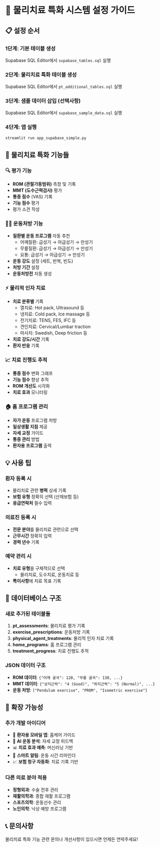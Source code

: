 # 🏥 물리치료 특화 시스템 설정 가이드

## 📋 설정 순서

### 1단계: 기본 테이블 생성
Supabase SQL Editor에서 `supabase_tables.sql` 실행

### 2단계: 물리치료 특화 테이블 생성
Supabase SQL Editor에서 `pt_additional_tables.sql` 실행

### 3단계: 샘플 데이터 삽입 (선택사항)
Supabase SQL Editor에서 `supabase_sample_data.sql` 실행

### 4단계: 앱 실행
```bash
streamlit run app_supabase_simple.py
```

## 🎯 물리치료 특화 기능들

### 🔍 평가 기능
- **ROM (관절가동범위)** 측정 및 기록
- **MMT (도수근력검사)** 평가
- **통증 점수** (VAS) 기록
- **기능 점수** 평가
- 평가 소견 작성

### 🏃‍♂️ 운동처방 기능
- **질환별 운동 프로그램** 자동 추천
  - 어깨질환: 급성기 → 아급성기 → 만성기
  - 무릎질환: 급성기 → 아급성기 → 만성기  
  - 요통: 급성기 → 아급성기 → 만성기
- **운동 강도** 설정 (세트, 반복, 빈도)
- **처방 기간** 설정
- **운동처방전** 자동 생성

### ⚡ 물리적 인자 치료
- **치료 분류별** 기록
  - 열치료: Hot pack, Ultrasound 등
  - 냉치료: Cold pack, Ice massage 등
  - 전기치료: TENS, FES, IFC 등
  - 견인치료: Cervical/Lumbar traction
  - 마사지: Swedish, Deep friction 등
- **치료 강도/시간** 기록
- **환자 반응** 기록

### 📈 치료 진행도 추적
- **통증 점수** 변화 그래프
- **기능 점수** 향상 추적
- **ROM 개선도** 시각화
- **치료 효과** 모니터링

### 🏠 홈 프로그램 관리
- **자가 운동** 프로그램 처방
- **일상생활 지침** 제공
- **자세 교정** 가이드
- **통증 관리** 방법
- **환자용 프로그램** 출력

## 💡 사용 팁

### 환자 등록 시
- 물리치료 관련 **병력** 상세 기록
- **보험 유형** 정확히 선택 (산재보험 등)
- **응급연락처** 필수 입력

### 의료진 등록 시
- **전문 분야**를 물리치료 관련으로 선택
- **근무시간** 정확히 입력
- **경력 년수** 기록

### 예약 관리 시
- **치료 유형**을 구체적으로 선택
  - 물리치료, 도수치료, 운동치료 등
- **특이사항**에 치료 목표 기록

## 🔧 데이터베이스 구조

### 새로 추가된 테이블들
1. **pt_assessments**: 물리치료 평가 기록
2. **exercise_prescriptions**: 운동처방 기록
3. **physical_agent_treatments**: 물리적 인자 치료 기록
4. **home_programs**: 홈 프로그램 관리
5. **treatment_progress**: 치료 진행도 추적

### JSON 데이터 구조
- **ROM 데이터**: `{"어깨 굴곡": 120, "무릎 굴곡": 130, ...}`
- **MMT 데이터**: `{"상지근력": "4 (Good)", "하지근력": "5 (Normal)", ...}`
- **운동 처방**: `["Pendulum exercise", "PROM", "Isometric exercise"]`

## 🚀 확장 가능성

### 추가 개발 아이디어
- 📱 **환자용 모바일 앱**: 홈케어 가이드
- 🤖 **AI 운동 분석**: 자세 교정 피드백
- 📊 **치료 효과 예측**: 머신러닝 기반
- 🔔 **스마트 알림**: 운동 시간 리마인더
- 📈 **보험 청구 자동화**: 치료 기록 기반

### 다른 의료 분야 적용
- **정형외과**: 수술 전후 관리
- **재활의학과**: 종합 재활 프로그램
- **스포츠의학**: 운동선수 관리
- **노인의학**: 낙상 예방 프로그램

## 📞 문의사항
물리치료 특화 기능 관련 문의나 개선사항이 있으시면 언제든 연락주세요!